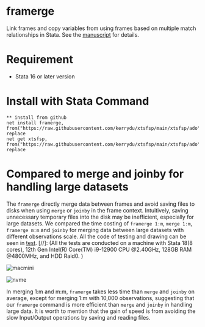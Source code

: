 # framerge

Link frames and copy variables from using frames based on multiple match relationships in Stata. 
See the [manuscript]() for details.

# Requirement
* Stata 16 or later version

# Install with Stata Command
```
** install from github
net install framerge, from("https://raw.githubusercontent.com/kerrydu/xtsfsp/main/xtsfsp/ado") replace
net get xtsfsp, from("https://raw.githubusercontent.com/kerrydu/xtsfsp/main/xtsfsp/ado") replace
```

# Compared to merge and joinby for handling large datasets
The `framerge` directly merge data between frames and avoid saving files to disks when using `merge` or `joinby` in the frame context. Intuitively, saving unnecessary temporary files into the disk may be inefficient, especially for large datasets. We compared the time costing of `framerge 1:m`, `merge 1:m`, `framerge m:m` and `joinby` for merging data between large datasets with different observations scale. All the code of testing and drawing can be seen in [test](). 
[//]: (All the tests are conducted on a machine with Stata 18(8 cores), 12th Gen Intel(R) Core(TM) i9-12900 CPU @2.40GHz, 128GB RAM @4800MHz, and HDD Raid0. )

![macmini](https://github.com/user-attachments/assets/c1c755fc-79a6-4469-b76f-1facc3c1f2dd)

![nvme](https://github.com/user-attachments/assets/a003f7a9-623b-4674-94dc-85026875765a)


In merging 1:m and m:m, `framerge` takes less time than `merge` and `joinby` on average, except for merging 1:m with 10,000 observations, suggesting that our `framerge` command is more efficient than `merge` and `joinby` in handling large data. It is worth to mention that the gain of speed is from avoiding the slow Input/Output operations by saving and reading files.

